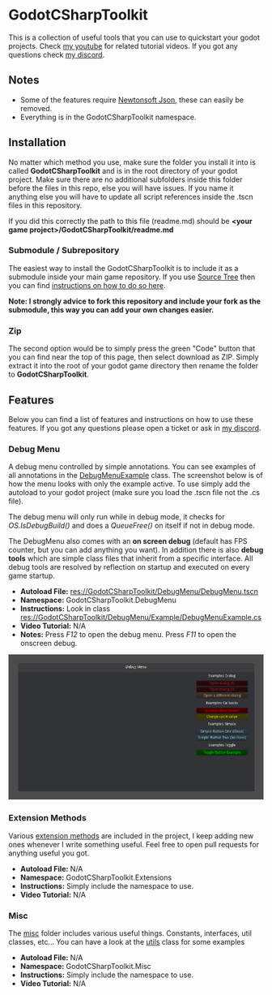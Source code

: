 # GodotCSharpToolkit

This is a collection of useful tools that you can use to quickstart your godot projects.
Check [my youtube](https://www.youtube.com/channel/UCM0mBdsjKQ78eGBSSpnQGuQ) for related tutorial videos. If you got any questions check [my discord](https://discord.gg/CXfYFvWWer).

## Notes
* Some of the features require [Newtonsoft Json](https://www.nuget.org/packages/Newtonsoft.Json/), these can easily be removed.
* Everything is in the GodotCSharpToolkit namespace.

## Installation

No matter which method you use, make sure the folder you install it into is called **GodotCSharpToolkit** and is in the root directory of your godot project. Make sure there are no additional subfolders inside this folder before the files in this repo, else you will have issues. If you name it anything else you will have to update all script references inside the .tscn files in this repository.

If you did this correctly the path to this file (readme.md) should be **\<your game project>/GodotCSharpToolkit/readme.md**

### Submodule / Subrepository
The easiest way to install the GodotCSharpToolkit is to include it as a submodule inside your main game repository. If you use [Source Tree](https://www.sourcetreeapp.com/) then you can find [instructions on how to do so here](https://confluence.atlassian.com/sourcetreekb/adding-a-submodule-subtree-with-sourcetree-785332086.html).

**Note: I strongly advice to fork this repository and include your fork as the submodule, this way you can add your own changes easier.**

### Zip
The second option would be to simply press the green "Code" button that you can find near the top of this page, then select download as ZIP. Simply extract it into the root of your godot game directory then rename the folder to **GodotCSharpToolkit**.

## Features
Below you can find a list of features and instructions on how to use these features. If you got any questions please open a ticket or ask in [my discord](https://discord.gg/CXfYFvWWer). 

### Debug Menu

A debug menu controlled by simple annotations. You can see examples of all annotations in the [DebugMenuExample](DebugMenu/Example/DebugMenuExample.cs) class. The screenshot below is of how the menu looks with only the example active. To use simply add the autoload to your godot project (make sure you load the .tscn file not the .cs file).

The debug menu will only run while in debug mode, it checks for *OS.IsDebugBuild()* and does a *QueueFree()* on itself if not in debug mode.

The DebugMenu also comes with an **on screen debug** (default has FPS counter, but you can add anything you want). In addition there is also **debug tools** which are simple class files that inherit from a specific interface. All debug tools are resolved by reflection on startup and executed on every game startup.

* **Autoload File:** [res://GodotCSharpToolkit/DebugMenu/DebugMenu.tscn](DebugMenu/DebugMenu.tscn)
* **Namespace:** GodotCSharpToolkit.DebugMenu
* **Instructions:** Look in class [res://GodotCSharpToolkit/DebugMenu/Example/DebugMenuExample.cs](DebugMenu/Example/DebugMenuExample.cs)
* **Video Tutorial:** N/A
* **Notes:** Press *F12* to open the debug menu. Press *F11* to open the onscreen debug.

![Screenshot of debug menu](DebugMenu/Screenshot.png)

### Extension Methods

Various [extension methods](Extensions/) are included in the project, I keep adding new ones whenever I write something useful. Feel free to open pull requests for anything useful you got.

* **Autoload File:** N/A
* **Namespace:** GodotCSharpToolkit.Extensions
* **Instructions:** Simply include the namespace to use.
* **Video Tutorial:** N/A

### Misc

The [misc](Misc/) folder includes various useful things. Constants, interfaces, util classes, etc... You can have a look at the [utils](Misc/Utils.cs) class for some examples

* **Autoload File:** N/A
* **Namespace:** GodotCSharpToolkit.Misc
* **Instructions:** Simply include the namespace to use.
* **Video Tutorial:** N/A
